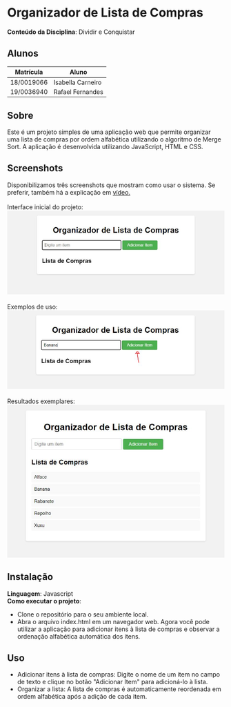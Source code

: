 # Organizador de Lista de Compras

**Conteúdo da Disciplina**: Dividir e Conquistar<br>

## Alunos
|Matrícula | Aluno |
| -- | -- |
| 18/0019066  |  Isabella Carneiro |
| 19/0036940  |  Rafael Fernandes |

## Sobre 
Este é um projeto simples de uma aplicação web que permite organizar uma lista de compras por ordem alfabética utilizando o algoritmo de Merge Sort. A aplicação é desenvolvida utilizando JavaScript, HTML e CSS.

## Screenshots
Disponibilizamos três screenshots que mostram como usar o sistema. Se preferir, também há a explicação em [vídeo.](https://unbbr.sharepoint.com/:v:/s/Myteam265/ETRSs8S27WpFrpy-7uVK8BUBBzK4ArPE1W-X4eSoy2dUNg?e=nUpgcU)<br><br>
Interface inicial do projeto:<br>
![Screenshot 1](/imgs/PA_1.JPG)<br><br>
Exemplos de uso:<br>
![Screenshot 2](/imgs/PA_2.JPG)<br><br>
Resultados exemplares:<br>
![Screenshot 3](/imgs/PA_3.JPG)<br>

## Instalação 

**Linguagem**: Javascript<br>
**Como executar o projeto**:
* Clone o repositório para o seu ambiente local.
* Abra o arquivo index.html em um navegador web.
Agora você pode utilizar a aplicação para adicionar itens à lista de compras e observar a ordenação alfabética automática dos itens.

## Uso 
* Adicionar itens à lista de compras: Digite o nome de um item no campo de texto e clique no botão "Adicionar Item" para adicioná-lo à lista.
* Organizar a lista: A lista de compras é automaticamente reordenada em ordem alfabética após a adição de cada item.
